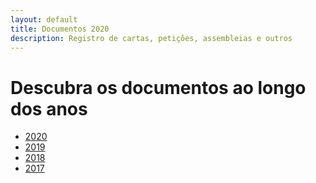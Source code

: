 ```yaml
---
layout: default
title: Documentos 2020
description: Registro de cartas, petições, assembleias e outros
---
```


<!-- 
Em href="" colocar dentro das aspas o link 
do caminho do arquivo documentos.md do respectivo ano
-->

# Descubra os documentos ao longo dos anos
* <a href="\dados\2020\documentos">2020</a>
* <a href="\dados\2019\documentos">2019</a>
* <a href="\dados\2018\documentos">2018</a>
* <a href="\dados\2017\documentos">2017</a>